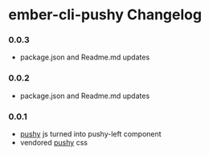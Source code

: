 # ember-cli-pushy Changelog

### 0.0.3

- package.json and Readme.md updates

### 0.0.2

- package.json and Readme.md updates

### 0.0.1

- [pushy](https://github.com/christophery/pushy) js turned into pushy-left component
- vendored [pushy](https://github.com/christophery/pushy) css
